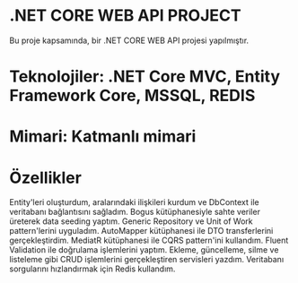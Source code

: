 # .NET CORE WEB API PROJECT
Bu proje kapsamında, bir .NET CORE WEB API projesi yapılmıştır.

# Teknolojiler: .NET Core MVC, Entity Framework Core, MSSQL, REDIS

# Mimari: Katmanlı mimari

# Özellikler
Entity'leri oluşturdum, aralarındaki ilişkileri kurdum ve DbContext ile veritabanı bağlantısını sağladım.
Bogus kütüphanesiyle sahte veriler üreterek data seeding yaptım.
Generic Repository ve Unit of Work pattern'lerini uyguladım.
AutoMapper kütüphanesi ile DTO transferlerini gerçekleştirdim.
MediatR kütüphanesi ile CQRS pattern'ini kullandım.
Fluent Validation ile doğrulama işlemlerini yaptım.
Ekleme, güncelleme, silme ve listeleme gibi CRUD işlemlerini gerçekleştiren servisleri yazdım.
Veritabanı sorgularını hızlandırmak için Redis kullandım.
